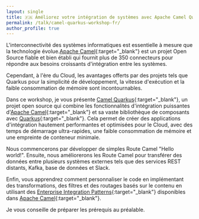 ```yaml
---
layout: single
title: 🇫🇷 Améliorez votre intégration de systèmes avec Apache Camel Quarkus
permalink: /talk/camel-quarkus-workshop-fr/
author_profile: true
---
```


L'interconnectivité des systèmes informatiques est essentielle à mesure que la technologie évolue.[Apache Camel](https://camel.apache.org/){:target="_blank"} est un projet Open Source fiable et bien établi qui fournit plus de 350 connecteurs pour répondre aux besoins croissants d'intégration entre les systèmes.

Cependant, à l'ère du Cloud, les avantages offerts par des projets tels que Quarkus pour la simplicité de développement, la vitesse d'exécution et la faible consommation de mémoire sont incontournables.

Dans ce workshop, je vous présente [Camel Quarkus](https://camel.apache.org/camel-quarkus/){:target="_blank"}, un projet open source qui combine les fonctionnalités d'intégration puissantes d'[Apache Camel](https://camel.apache.org/){:target="_blank"} et sa vaste bibliothèque de composants avec [Quarkus](https://quarkus.io/){:target="_blank"}. Cela permet de créer des applications d'intégration hautement performantes et optimisées pour le Cloud, avec des temps de démarrage ultra-rapides, une faible consommation de mémoire et une empreinte de conteneur minimale.

Nous commencerons par développer de simples Route Camel "Hello world!". Ensuite, nous améliorerons les Route Camel pour transférer des données entre plusieurs systèmes externes tels que des services REST distants, Kafka, base de données et Slack.

Enfin, vous apprendrez comment personnaliser le code en implémentant des transformations, des filtres et des routages basés sur le contenu en utilisant des [Enterprise Integration Patterns](https://www.enterpriseintegrationpatterns.com/){:target="_blank"} disponibles dans [Apache Camel](https://camel.apache.org/){:target="_blank"}.

Je vous conseille de préparer les prérequis au préalable.
